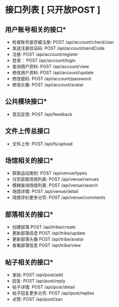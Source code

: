 # 接口列表 [ 只开放POST ]
 
## 用户账号相关的接口*

* 检查账号是否被注册:    POST /api/account/checkUser
* 发送注册验证码:        POST /api/account/sendCode
* 注册:                  POST /api/account/register
* 登录：                 POST /api/account/login
* 查询用户资料:          POST /api/account/view
* 修改用户资料:          POST /api/account/update
* 修改密码:              POST /api/account/password
* 修改头像:              POST /api/account/avatar
 
## 公共模块接口*
 
* 意见反馈:              POST /api/feedback

## 文件上传总接口
 
* 文件上传:              POST /api/fs/upload

## 场馆相关的接口*

* 获取运动类别:          POST /api/venue/types
* 分页获取场馆列表:      POST /api/venue/venues
* 模糊查询场馆列表:      POST /api/venue/search
* 场馆详情:              POST /api/venue/detail
* 场馆评价更多分页:      POST /api/venue/comments

## 部落相关的接口*

* 创建部落               POST /api/tribe/create
* 更新部落信息           POST /api/tribe/update
* 更新部落头像           POST /api/tribe/avatar
* 查看部落信息           POST /api/tribe/view

## 帖子相关的接口*

* 发帖:                  POST /api/post/add
* 回复:                  POST /api/post/reply
* 帖子详情:              POST /api/post/detail
* 帖子回复更多分页:      POST /api/post/replies
* 点赞:                  POST /api/post/zan